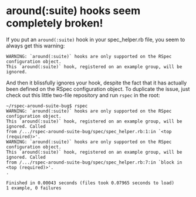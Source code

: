 # around(:suite) hooks seem completely broken!

If you put an `around(:suite)` hook in your spec_helper.rb file, you seem to always get this warning:

```
WARNING: `around(:suite)` hooks are only supported on the RSpec configuration object.
This `around(:suite)` hook, registered on an example group, will be ignored.
```

And then it blissfully ignores your hook, despite the fact that it has actually been defined on the RSpec configuration object. To duplicate the issue, just check out this little two-file repository and run `rspec` in the root:

```
~/rspec-around-suite-bug$ rspec
WARNING: `around(:suite)` hooks are only supported on the RSpec configuration object.
This `around(:suite)` hook, registered on an example group, will be ignored. Called
from /.../rspec-around-suite-bug/spec/spec_helper.rb:1:in `<top (required)>'.
WARNING: `around(:suite)` hooks are only supported on the RSpec configuration object.
This `around(:suite)` hook, registered on an example group, will be ignored. Called
from /.../rspec-around-suite-bug/spec/spec_helper.rb:7:in `block in <top (required)>'.
.

Finished in 0.00043 seconds (files took 0.07965 seconds to load)
1 example, 0 failures
```
